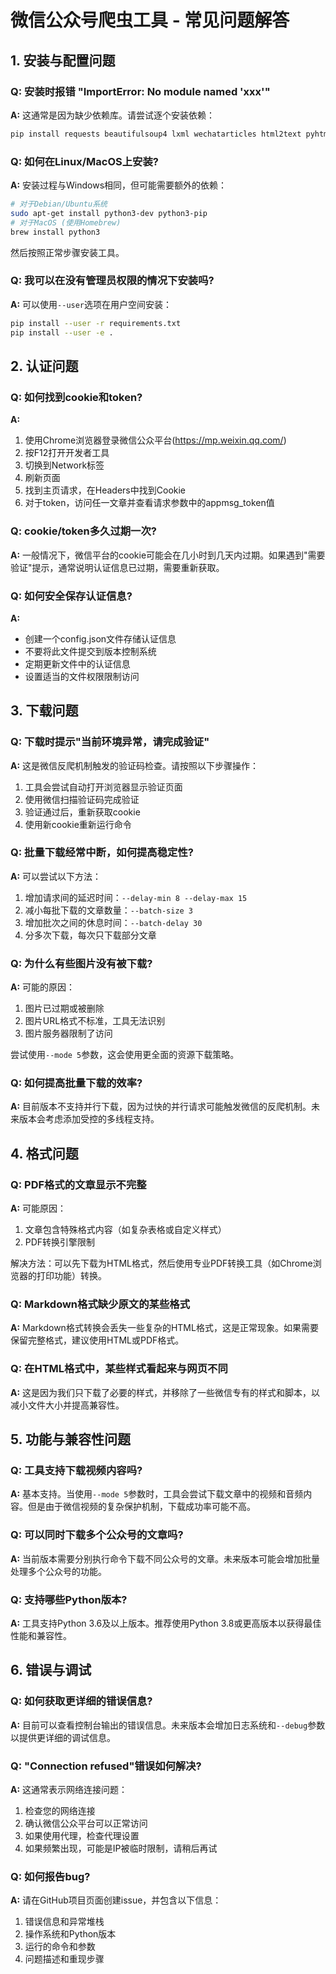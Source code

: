 # 微信公众号爬虫工具 - 常见问题解答

## 1. 安装与配置问题

### Q: 安装时报错 "ImportError: No module named 'xxx'"
**A:** 这通常是因为缺少依赖库。请尝试逐个安装依赖：
```bash
pip install requests beautifulsoup4 lxml wechatarticles html2text pyhtml2pdf
```

### Q: 如何在Linux/MacOS上安装?
**A:** 安装过程与Windows相同，但可能需要额外的依赖：
```bash
# 对于Debian/Ubuntu系统
sudo apt-get install python3-dev python3-pip
# 对于MacOS (使用Homebrew)
brew install python3
```
然后按照正常步骤安装工具。

### Q: 我可以在没有管理员权限的情况下安装吗?
**A:** 可以使用`--user`选项在用户空间安装：
```bash
pip install --user -r requirements.txt
pip install --user -e .
```

## 2. 认证问题

### Q: 如何找到cookie和token?
**A:**
1. 使用Chrome浏览器登录微信公众平台(https://mp.weixin.qq.com/)
2. 按F12打开开发者工具
3. 切换到Network标签
4. 刷新页面
5. 找到主页请求，在Headers中找到Cookie
6. 对于token，访问任一文章并查看请求参数中的appmsg_token值

### Q: cookie/token多久过期一次?
**A:** 一般情况下，微信平台的cookie可能会在几小时到几天内过期。如果遇到"需要验证"提示，通常说明认证信息已过期，需要重新获取。

### Q: 如何安全保存认证信息?
**A:** 
- 创建一个config.json文件存储认证信息
- 不要将此文件提交到版本控制系统
- 定期更新文件中的认证信息
- 设置适当的文件权限限制访问

## 3. 下载问题

### Q: 下载时提示"当前环境异常，请完成验证"
**A:** 这是微信反爬机制触发的验证码检查。请按照以下步骤操作：
1. 工具会尝试自动打开浏览器显示验证页面
2. 使用微信扫描验证码完成验证
3. 验证通过后，重新获取cookie
4. 使用新cookie重新运行命令

### Q: 批量下载经常中断，如何提高稳定性?
**A:** 可以尝试以下方法：
1. 增加请求间的延迟时间：`--delay-min 8 --delay-max 15`
2. 减小每批下载的文章数量：`--batch-size 3`
3. 增加批次之间的休息时间：`--batch-delay 30`
4. 分多次下载，每次只下载部分文章

### Q: 为什么有些图片没有被下载?
**A:** 可能的原因：
1. 图片已过期或被删除
2. 图片URL格式不标准，工具无法识别
3. 图片服务器限制了访问

尝试使用`--mode 5`参数，这会使用更全面的资源下载策略。

### Q: 如何提高批量下载的效率?
**A:** 目前版本不支持并行下载，因为过快的并行请求可能触发微信的反爬机制。未来版本会考虑添加受控的多线程支持。

## 4. 格式问题

### Q: PDF格式的文章显示不完整
**A:** 可能原因：
1. 文章包含特殊格式内容（如复杂表格或自定义样式）
2. PDF转换引擎限制

解决方法：可以先下载为HTML格式，然后使用专业PDF转换工具（如Chrome浏览器的打印功能）转换。

### Q: Markdown格式缺少原文的某些格式
**A:** Markdown格式转换会丢失一些复杂的HTML格式，这是正常现象。如果需要保留完整格式，建议使用HTML或PDF格式。

### Q: 在HTML格式中，某些样式看起来与网页不同
**A:** 这是因为我们只下载了必要的样式，并移除了一些微信专有的样式和脚本，以减小文件大小并提高兼容性。

## 5. 功能与兼容性问题

### Q: 工具支持下载视频内容吗?
**A:** 基本支持。当使用`--mode 5`参数时，工具会尝试下载文章中的视频和音频内容。但是由于微信视频的复杂保护机制，下载成功率可能不高。

### Q: 可以同时下载多个公众号的文章吗?
**A:** 当前版本需要分别执行命令下载不同公众号的文章。未来版本可能会增加批量处理多个公众号的功能。

### Q: 支持哪些Python版本?
**A:** 工具支持Python 3.6及以上版本。推荐使用Python 3.8或更高版本以获得最佳性能和兼容性。

## 6. 错误与调试

### Q: 如何获取更详细的错误信息?
**A:** 目前可以查看控制台输出的错误信息。未来版本会增加日志系统和`--debug`参数以提供更详细的调试信息。

### Q: "Connection refused"错误如何解决?
**A:** 这通常表示网络连接问题：
1. 检查您的网络连接
2. 确认微信公众平台可以正常访问
3. 如果使用代理，检查代理设置
4. 如果频繁出现，可能是IP被临时限制，请稍后再试

### Q: 如何报告bug?
**A:** 请在GitHub项目页面创建issue，并包含以下信息：
1. 错误信息和异常堆栈
2. 操作系统和Python版本
3. 运行的命令和参数
4. 问题描述和重现步骤
